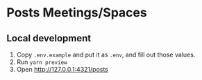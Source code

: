 # Posts Meetings/Spaces

## Local development

1. Copy `.env.example` and put it as `.env`, and fill out those values.
2. Run `yarn preview`
3. Open http://127.0.0.1:4321/posts

